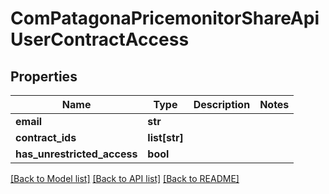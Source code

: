 # ComPatagonaPricemonitorShareApiUserContractAccess

## Properties
Name | Type | Description | Notes
------------ | ------------- | ------------- | -------------
**email** | **str** |  | 
**contract_ids** | **list[str]** |  | 
**has_unrestricted_access** | **bool** |  | 

[[Back to Model list]](../README.md#documentation-for-models) [[Back to API list]](../README.md#documentation-for-api-endpoints) [[Back to README]](../README.md)


